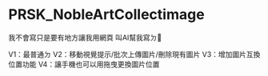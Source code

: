 # PRSK_NobleArtCollectimage

我不會寫只是要有地方讓我用網頁
叫AI幫我寫ㄉ🫠

V1：最普通ㄉ
V2：移動視覺提示/批次上傳圖片/刪除現有圖片
V3：增加圖片互換位置功能
V4：讓手機也可以用拖曳更換圖片位置
